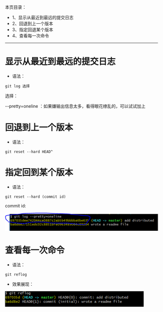 本页目录：
- 1、显示从最近到最远的提交日志
- 2、回退到上一个版本
- 3、指定回退某个版本
- 4、查看每一次命令

----------
# 显示从最近到最远的提交日志
- 语法：

```
git log 选择
```

选择：

--pretty=oneline ：如果嫌输出信息太多，看得眼花缭乱的，可以试试加上

# 回退到上一个版本
- 语法：

```
git reset --hard HEAD^
```
# 指定回到某个版本
- 语法：

```
git reset --hard (commit id)
```

commit id:

![](image/5-1.png)

# 查看每一次命令
- 语法：

```
git reflog
```

- 效果展现：

![](image/5-2.png)